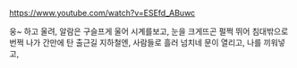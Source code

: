 https://www.youtube.com/watch?v=ESEfd_ABuwc


웅~ 하고 울려, 알람은 구슬프게 울어
시계를보고, 눈을 크게뜨곤 펄쩍 뛰어 침대밖으로 번쩍 나가
간만에 탄 출근길 지하철엔, 사람들로 흘러 넘치네
문이 열리고, 나를 끼워넣고, 


